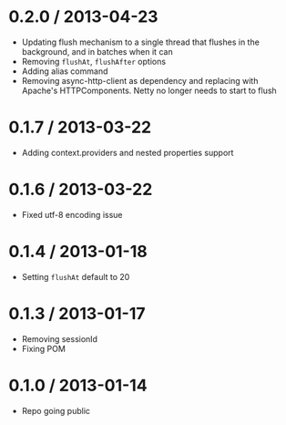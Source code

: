 0.2.0 / 2013-04-23
=================
* Updating flush mechanism to a single thread that flushes in the background, and in batches when it can
* Removing `flushAt`, `flushAfter` options
* Adding alias command
* Removing async-http-client as dependency and replacing with Apache's HTTPComponents. Netty no longer needs to start to flush

0.1.7 / 2013-03-22
=================
* Adding context.providers and nested properties support

0.1.6 / 2013-03-22
=================
* Fixed utf-8 encoding issue

0.1.4 / 2013-01-18
=================
* Setting `flushAt` default to 20

0.1.3 / 2013-01-17
=================
* Removing sessionId
* Fixing POM

0.1.0 / 2013-01-14
=================
* Repo going public